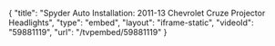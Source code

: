 {
    "title": "Spyder Auto Installation: 2011-13 Chevrolet Cruze Projector Headlights",
    "type": "embed",
    "layout": "iframe-static",
    "videoId": "59881119",
    "url": "\/tvpembed\/59881119"
}